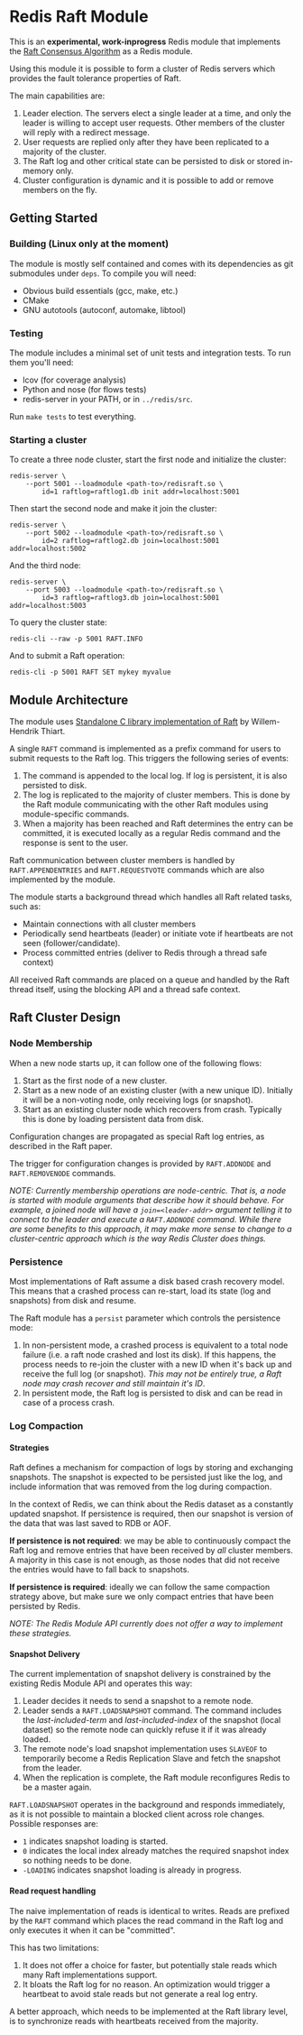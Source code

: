 # Redis Raft Module

This is an **experimental, work-inprogress** Redis module that implements the
[Raft Consensus Algorithm](https://raft.github.io/) as a Redis module.

Using this module it is possible to form a cluster of Redis servers which
provides the fault tolerance properties of Raft.

The main capabilities are:
1. Leader election.  The servers elect a single leader at a time, and only the
   leader is willing to accept user requests.  Other members of the cluster
   will reply with a redirect message.
2. User requests are replied only after they have been replicated to a majority
   of the cluster.
3. The Raft log and other critical state can be persisted to disk or stored
   in-memory only.
4. Cluster configuration is dynamic and it is possible to add or remove members
   on the fly.

## Getting Started

### Building (Linux only at the moment)

The module is mostly self contained and comes with its dependencies as git
submodules under `deps`.  To compile you will need:
* Obvious build essentials (gcc, make, etc.)
* CMake
* GNU autotools (autoconf, automake, libtool)

### Testing

The module includes a minimal set of unit tests and integration tests.  To run
them you'll need:
* lcov (for coverage analysis)
* Python and nose (for flows tests)
* redis-server in your PATH, or in `../redis/src`.

Run `make tests` to test everything.

### Starting a cluster

To create a three node cluster, start the first node and initialize the
cluster:

```
redis-server \
    --port 5001 --loadmodule <path-to>/redisraft.so \
        id=1 raftlog=raftlog1.db init addr=localhost:5001
```

Then start the second node and make it join the cluster:

```
redis-server \
    --port 5002 --loadmodule <path-to>/redisraft.so \
        id=2 raftlog=raftlog2.db join=localhost:5001 addr=localhost:5002
```

And the third node:

```
redis-server \
    --port 5003 --loadmodule <path-to>/redisraft.so \
        id=3 raftlog=raftlog3.db join=localhost:5001 addr=localhost:5003
```

To query the cluster state:

```
redis-cli --raw -p 5001 RAFT.INFO
```

And to submit a Raft operation:

```
redis-cli -p 5001 RAFT SET mykey myvalue
```

## Module Architecture

The module uses [Standalone C library implementation of
Raft](https://github.com/willemt/raft) by Willem-Hendrik Thiart.

A single `RAFT` command is implemented as a prefix command for users to submit
requests to the Raft log.  This triggers the following series of events:

1. The command is appended to the local log.  If log is persistent, it is also
   persisted to disk.
2. The log is replicated to the majority of cluster members.  This is done by
   the Raft module communicating with the other Raft modules using
   module-specific commands.
3. When a majority has been reached and Raft determines the entry can be
   committed, it is executed locally as a regular Redis command and the
   response is sent to the user.

Raft communication between cluster members is handled by `RAFT.APPENDENTRIES`
and `RAFT.REQUESTVOTE` commands which are also implemented by the module.

The module starts a background thread which handles all Raft related tasks,
such as:
* Maintain connections with all cluster members
* Periodically send heartbeats (leader) or initiate vote if heartbeats are not
  seen (follower/candidate).
* Process committed entries (deliver to Redis through a thread safe context)

All received Raft commands are placed on a queue and handled by the Raft
thread itself, using the blocking API and a thread safe context.

## Raft Cluster Design

### Node Membership

When a new node starts up, it can follow one of the following flows:

1. Start as the first node of a new cluster.
2. Start as a new node of an existing cluster (with a new unique ID).
   Initially it will be a non-voting node, only receiving logs (or snapshot).
3. Start as an existing cluster node which recovers from crash.  Typically
   this is done by loading persistent data from disk.

Configuration changes are propagated as special Raft log entries, as described
in the Raft paper.

The trigger for configuration changes is provided by `RAFT.ADDNODE` and
`RAFT.REMOVENODE` commands.

*NOTE: Currently membership operations are node-centric. That is, a node is
started with module arguments that describe how it should behave.  For
example, a joined node will have a `join=<leader-addr>` argument telling it to
connect to the leader and execute a `RAFT.ADDNODE` command.  While there are
some benefits to this approach, it may make more sense to change to a
cluster-centric approach which is the way Redis Cluster does things.*

### Persistence

Most implementations of Raft assume a disk based crash recovery model.  This
means that a crashed process can re-start, load its state (log and snapshots)
from disk and resume.

The Raft module has a `persist` parameter which controls the persistence mode:
1. In non-persistent mode, a crashed process is equivalent to a total node
   failure (i.e. a raft node crashed and lost its disk).  If this happens, the
   process needs to re-join the cluster with a new ID when it's back up and
   receive the full log (or snapshot).  *This may not be entirely true, a Raft
   node may crash recover and still maintain it's ID*.
2. In persistent mode, the Raft log is persisted to disk and can be read in
   case of a process crash.

### Log Compaction

#### Strategies

Raft defines a mechanism for compaction of logs by storing and exchanging
snapshots.  The snapshot is expected to be persisted just like the log, and
include information that was removed from the log during compaction.

In the context of Redis, we can think about the Redis dataset as a constantly
updated snapshot.  If persistence is required, then our snapshot is version of
the data that was last saved to RDB or AOF.

**If persistence is not required**: we may be able to continuously compact the
Raft log and remove entries that have been received by *all* cluster members.
A majority in this case is not enough, as those nodes that did not receive the
entries would have to fall back to snapshots.

**If persistence is required**: ideally we can follow the same compaction
strategy above, but make sure we only compact entries that have been persisted
by Redis.

*NOTE: The Redis Module API currently does not offer a way to implement these
strategies.*

#### Snapshot Delivery

The current implementation of snapshot delivery is constrained by the existing
Redis Module API and operates this way:

1. Leader decides it needs to send a snapshot to a remote node.
2. Leader sends a `RAFT.LOADSNAPSHOT` command.  The command includes the
   *last-included-term* and *last-included-index* of the snapshot (local
   dataset) so the remote node can quickly refuse it if it was already loaded.
3. The remote node's load snapshot implementation uses `SLAVEOF` to
   temporarily become a Redis Replication Slave and fetch the snapshot from
   the leader.
4. When the replication is complete, the Raft module reconfigures Redis to be
   a master again.

`RAFT.LOADSNAPSHOT` operates in the background and responds immediately, as it
is not possible to maintain a blocked client across role changes.  Possible
responses are:
* `1` indicates snapshot loading is started.
* `0` indicates the local index already matches the required snapshot index so
  nothing needs to be done.
* `-LOADING` indicates snapshot loading is already in progress.

#### Read request handling

The naive implementation of reads is identical to writes.  Reads are prefixed
by the `RAFT` command which places the read command in the Raft log and only
executes it when it can be "committed".

This has two limitations:
1. It does not offer a choice for faster, but potentially stale reads which
   many Raft implementations support.
2. It bloats the Raft log for no reason.  An optimization would trigger a
   heartbeat to avoid stale reads but not generate a real log entry.

A better approach, which needs to be implemented at the Raft library level, is
to synchronize reads with heartbeats received from the majority.
